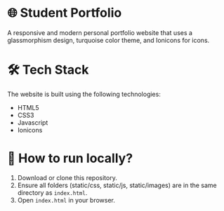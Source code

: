 # 🌐 Student Portfolio
A responsive and modern personal portfolio website that uses a glassmorphism design, turquoise color theme, and Ionicons for icons.

# 🛠️ Tech Stack
The website is built using the following technologies:
- HTML5
- CSS3
- Javascript
- Ionicons

# 🚀 How to run locally?
1. Download or clone this repository.
2. Ensure all folders (static/css, static/js, static/images) are in the same directory as `index.html`.
3. Open `index.html` in your browser.


